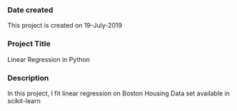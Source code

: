 ### Date created
This project is created on 19-July-2019

### Project Title
Linear Regression in Python

### Description
In this project, I fit linear regression on Boston Housing Data set available in scikit-learn



 

